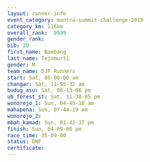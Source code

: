 ```yaml
---
layout: runner-info 
event_category: mantra-summit-challenge-2019 
category_km: 116km 
overall_rank:  9999
gender_rank: 
bib: 20
first_name: Bambang
last_name: Tejomurti
gender: M
team_name: DJP Runners
start: Sat, 05-00-00 am
changar: Sat, 11-55-32 am
budug_asu: Sat, 08-13-06 pm
ub_forest_st: Sat, 11-38-05 pm
wonorejo_1: Sun, 04-45-18 am
mahapena: Sun, 07-44-19 am
wonorejo_2: 
mbah_kamad: Sun, 01-42-37 pm
finish: Sun, 04-09-00 pm
race_time: 35-09-00
status: DNF
certificate: 
---
```

